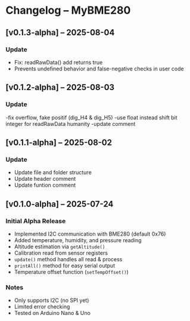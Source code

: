 # Changelog – MyBME280

## [v0.1.3-alpha] – 2025-08-04

### Update 

- Fix: readRawData() add returns true
- Prevents undefined behavior and false-negative checks in user code

## [v0.1.2-alpha] – 2025-08-03

### Update 

-fix overflow, fake positif (dig_H4 & dig_H5)
-use float  instead shift bit integer for readRawData humanity
-update comment

## [v0.1.1-alpha] – 2025-08-02

### Update 

- Update file and folder structure
- Update header comment
- Update funtion comment

## [v0.1.0-alpha] – 2025-07-24

### Initial Alpha Release

- Implemented I2C communication with BME280 (default 0x76)
- Added temperature, humidity, and pressure reading
- Altitude estimation via `getAltitude()`
- Calibration read from sensor registers
- `update()` method handles all read & process
- `printAll()` method for easy serial output
- Temperature offset function (`setTempOffset()`)

### Notes

- Only supports I2C (no SPI yet)
- Limited error checking
- Tested on Arduino Nano & Uno
